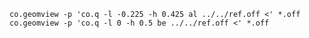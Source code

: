     co.geomview -p 'co.q -l -0.225 -h 0.425 al ../../ref.off <' *.off
    co.geomview -p 'co.q -l 0 -h 0.5 be ../../ref.off <' *.off
